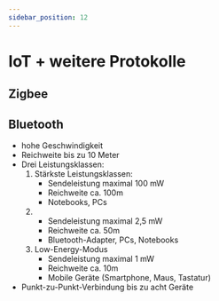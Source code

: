 ```yaml
---
sidebar_position: 12
---
```


# IoT + weitere Protokolle

## Zigbee

## Bluetooth

- hohe Geschwindigkeit
- Reichweite bis zu 10 Meter
- Drei Leistungsklassen:
  1. Stärkste Leistungsklassen:
     - Sendeleistung maximal 100 mW
     - Reichweite ca. 100m
     - Notebooks, PCs
  2. - Sendeleistung maximal 2,5 mW
     - Reichweite ca. 50m
     - Bluetooth-Adapter, PCs, Notebooks
  3. Low-Energy-Modus
     - Sendeleistung maximal 1 mW
     - Reichweite ca. 10m
     - Mobile Geräte (Smartphone, Maus, Tastatur)
- Punkt-zu-Punkt-Verbindung bis zu acht Geräte

